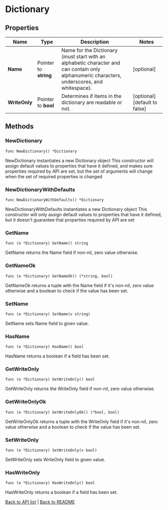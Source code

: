 # Dictionary

## Properties

Name | Type | Description | Notes
------------ | ------------- | ------------- | -------------
**Name** | Pointer to **string** | Name for the Dictionary (must start with an alphabetic character and can contain only alphanumeric characters, underscores, and whitespace). | [optional] 
**WriteOnly** | Pointer to **bool** | Determines if items in the dictionary are readable or not. | [optional] [default to false]

## Methods

### NewDictionary

`func NewDictionary() *Dictionary`

NewDictionary instantiates a new Dictionary object
This constructor will assign default values to properties that have it defined,
and makes sure properties required by API are set, but the set of arguments
will change when the set of required properties is changed

### NewDictionaryWithDefaults

`func NewDictionaryWithDefaults() *Dictionary`

NewDictionaryWithDefaults instantiates a new Dictionary object
This constructor will only assign default values to properties that have it defined,
but it doesn't guarantee that properties required by API are set

### GetName

`func (o *Dictionary) GetName() string`

GetName returns the Name field if non-nil, zero value otherwise.

### GetNameOk

`func (o *Dictionary) GetNameOk() (*string, bool)`

GetNameOk returns a tuple with the Name field if it's non-nil, zero value otherwise
and a boolean to check if the value has been set.

### SetName

`func (o *Dictionary) SetName(v string)`

SetName sets Name field to given value.

### HasName

`func (o *Dictionary) HasName() bool`

HasName returns a boolean if a field has been set.

### GetWriteOnly

`func (o *Dictionary) GetWriteOnly() bool`

GetWriteOnly returns the WriteOnly field if non-nil, zero value otherwise.

### GetWriteOnlyOk

`func (o *Dictionary) GetWriteOnlyOk() (*bool, bool)`

GetWriteOnlyOk returns a tuple with the WriteOnly field if it's non-nil, zero value otherwise
and a boolean to check if the value has been set.

### SetWriteOnly

`func (o *Dictionary) SetWriteOnly(v bool)`

SetWriteOnly sets WriteOnly field to given value.

### HasWriteOnly

`func (o *Dictionary) HasWriteOnly() bool`

HasWriteOnly returns a boolean if a field has been set.


[Back to API list](../README.md#documentation-for-api-endpoints) | [Back to README](../README.md)
